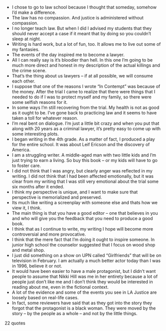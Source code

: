  - I chose to go to law school because I thought that someday, somehow I’d make a difference.
 - The law has no compassion. And justice is administered without compassion.
 - I no longer teach law. But when I did I advised my students that they should never accept a case if it meant that by doing so you couldn’t sleep at night.
 - Writing is hard work, but a lot of fun, too. It allows me to live out some of my fantasies.
 - The events of the day inspired me to become a lawyer.
 - All I can really say is it’s bloodier than hell. In this one I’m going to be much more direct and honest in my description of the actual killings and the crime scene.
 - That’s the thing about us lawyers – if at all possible, we will consume each other.
 - I suppose that one of the reasons I wrote “In Contempt” was because of the money. After the trial I came to realize that there were things that I needed to do if I was to protect myself and my family, so there were some selfish reasons for it.
 - In some ways I’m still recovering from the trial. My health is not as good as it ought to be. I’ve gone back to practicing law and it seems to have taken a toll for whatever reason.
 - I’m real bent on dialogue. I’m just a little bit crazy and when you put that along with 20 years as a criminal lawyer, it’s pretty easy to come up with some interesting plots.
 - I began writing in the 4th grade. As a matter of fact, I produced a play for the entire school. It was about Leif Ericson and the discovery of America.
 - I am a struggling writer. A middle-aged man with two little kids and I’m just trying to earn a living. So buy this book – or my kids will have to go to foster care.
 - I did not think that I was angry, but clearly anger was reflected in my writing. I did not think that I had been affected emotionally, but it was clear from my writing that I was still very emotional about the trial some six months after it ended.
 - I think my perspective is unique, and I want to make sure that perspective is memorialized and preserved.
 - Its much like writing a screenplay with someone else and thats how we view it, I think.
 - The main thing is that you have a good editor – one that believes in you and who will give you the feedback that you need to produce a good book.
 - I think that as I continue to write, my writing I hope will become more controversial and more provocative.
 - I think that the mere fact that I’m doing it ought to inspire someone. In junior high school the counselor suggested that I focus on wood shop and metal shop.
 - I just did something on a show on UPN called “Girlfriends” that will be on television in February. I am actually a much better actor today than I was in 1996, believe it or not.
 - It would have been easier to have a male protagonist, but I didn’t want people to assume that Nikki Hill was me in her entirety because a lot of people just don’t like me and I don’t think they would be interested in reading about me, even in the fictional context.
 - A lot of the evidence and some of the events you see in LA Justice are loosely based on real-life cases.
 - In fact, some reviewers have said that as they got into the story they forgot that the protagonist is a black woman. They were moved by the story – by the people as a whole – and not by the little things.

22 quotes